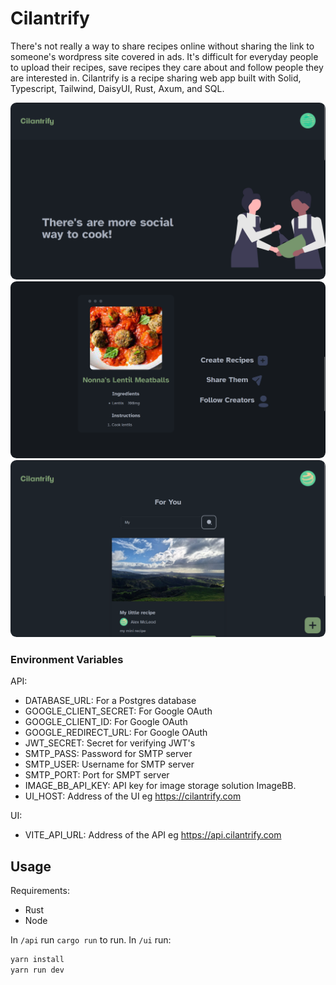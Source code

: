 # Cilantrify

There's not really a way to share recipes online without sharing the link to someone's wordpress site covered in ads. It's difficult for everyday people to upload their recipes, save recipes they care about and follow people they are interested in. Cilantrify is a recipe sharing web app built with Solid, Typescript, Tailwind, DaisyUI, Rust, Axum, and SQL.

<img style="border-radius: 1vmin" src="./screenshots/more-social.png">
<img style="border-radius: 1vmin" src="./screenshots/example-landing.png">
<img style="border-radius: 1vmin" src="./screenshots/for-you.png">

### Environment Variables

API:

- DATABASE_URL: For a Postgres database
- GOOGLE_CLIENT_SECRET: For Google OAuth
- GOOGLE_CLIENT_ID: For Google OAuth
- GOOGLE_REDIRECT_URL: For Google OAuth
- JWT_SECRET: Secret for verifying JWT's
- SMTP_PASS: Password for SMTP server
- SMTP_USER: Username for SMTP server
- SMTP_PORT: Port for SMPT server
- IMAGE_BB_API_KEY: API key for image storage solution ImageBB.
- UI_HOST: Address of the UI eg https://cilantrify.com

UI:

- VITE_API_URL: Address of the API eg https://api.cilantrify.com

## Usage

Requirements:

- Rust
- Node

In `/api` run `cargo run` to run.
In `/ui` run:

```bash
yarn install
yarn run dev
```
